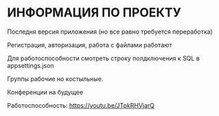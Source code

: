 <h1>ИНФОРМАЦИЯ ПО ПРОЕКТУ</h1>

Последня версия приложения (но все равно требуется переработка)

Регистрация, авторизация, работа с файлами работают

Для работоспособности смотреть строку полдключения к SQL в appsettings.json 

Группы рабочие но костыльные.

Конференции на будущее

Работоспособность:
https://youtu.be/JTpkRHVjarQ
